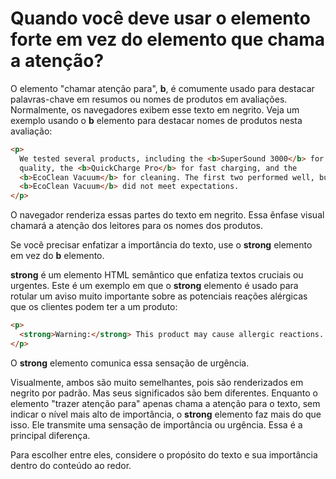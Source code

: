 # Quando você deve usar o elemento forte em vez do elemento que chama a atenção?

O elemento "chamar atenção para", **b**, é comumente usado para destacar palavras-chave em resumos ou nomes de produtos em avaliações. Normalmente, os navegadores exibem esse texto em negrito. Veja um exemplo usando o **b** elemento para destacar nomes de produtos nesta avaliação:
```html
<p>
  We tested several products, including the <b>SuperSound 3000</b> for audio
  quality, the <b>QuickCharge Pro</b> for fast charging, and the
  <b>EcoClean Vacuum</b> for cleaning. The first two performed well, but the
  <b>EcoClean Vacuum</b> did not meet expectations.
</p>
```
O navegador renderiza essas partes do texto em negrito. Essa ênfase visual chamará a atenção dos leitores para os nomes dos produtos.

Se você precisar enfatizar a importância do texto, use o **strong** elemento em vez do **b** elemento.

**strong** é um elemento HTML semântico que enfatiza textos cruciais ou urgentes. Este é um exemplo em que o **strong** elemento é usado para rotular um aviso muito importante sobre as potenciais reações alérgicas que os clientes podem ter a um produto:
```html
<p>
  <strong>Warning:</strong> This product may cause allergic reactions.
</p>
```
O **strong** elemento comunica essa sensação de urgência.

Visualmente, ambos são muito semelhantes, pois são renderizados em negrito por padrão. Mas seus significados são bem diferentes. Enquanto o elemento "trazer atenção para" apenas chama a atenção para o texto, sem indicar o nível mais alto de importância, o **strong** elemento faz mais do que isso. Ele transmite uma sensação de importância ou urgência. Essa é a principal diferença.

Para escolher entre eles, considere o propósito do texto e sua importância dentro do conteúdo ao redor.

